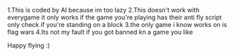 
1.This is coded by AI because im too lazy
2.This doesn't work with everygame it only works if the game you're playing has their anti fly script only check if you're standing on a block
3.the only game i know works on is flag wars
4.Its not my fault if you got banned kn a game you like


Happy flying :)

